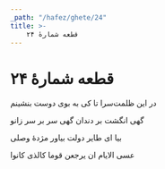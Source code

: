 ```yaml
---
_path: "/hafez/ghete/24"
title: >-
    قطعه شمارهٔ ۲۴
---
```

# قطعه شمارهٔ ۲۴

<div class="b" id="bn1"><div class="m1"><p>در این ظلمت‌سرا تا کی به بوی دوست بنشینم</p></div>
<div class="m2"><p>گهی انگشت بر دندان گهی سر بر سر زانو</p></div></div>
<div class="b" id="bn2"><div class="m1"><p>بیا ای طایر دولت بیاور مژدهٔ وصلی</p></div>
<div class="m2"><p>عسی الایام ان یرجعن قوما کالذی کانوا</p></div></div>
